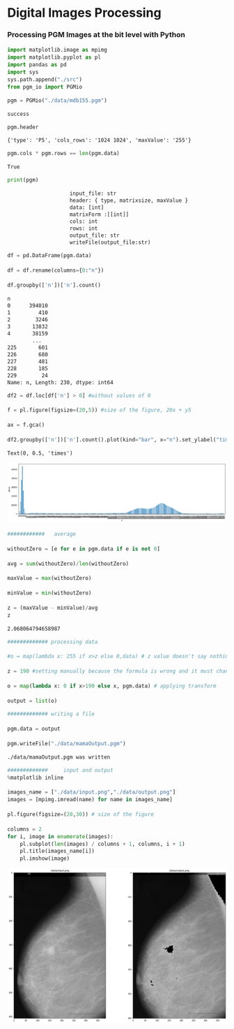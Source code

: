 # Digital Images Processing

### Processing PGM Images at the bit level with Python

```python
import matplotlib.image as mpimg
import matplotlib.pyplot as pl
import pandas as pd
import sys
sys.path.append("./src")
from pgm_io import PGMio
```

```python
pgm = PGMio("./data/mdb155.pgm")
```

    success

```python
pgm.header
```

    {'type': 'P5', 'cols_rows': '1024 1024', 'maxValue': '255'}

```python
pgm.cols * pgm.rows == len(pgm.data)
```

    True

```python
print(pgm)
```

                        input_file: str
                        header: { type, matrixsize, maxValue }
                        data: [int]
                        matrixForm :[[int]]
                        cols: int
                        rows: int
                        output_file: str
                        writeFile(output_file:str)


```python
df = pd.DataFrame(pgm.data)

df = df.rename(columns={0:"n"})

df.groupby(['n'])['n'].count()
```

    n
    0      394010
    1         410
    2        3246
    3       13832
    4       38159
            ...
    225       601
    226       680
    227       481
    228       185
    229        24
    Name: n, Length: 230, dtype: int64

```python
df2 = df.loc[df['n'] > 0] #without values of 0

f = pl.figure(figsize=(20,5)) #size of the figure, 20x + y5

ax = f.gca()

df2.groupby(['n'])['n'].count().plot(kind="bar", x="n").set_ylabel("times") # Histogram
```

    Text(0, 0.5, 'times')

![png](output_6_1.png)

```python
############   average

withoutZero = [e for e in pgm.data if e is not 0]

avg = sum(withoutZero)/len(withoutZero)

maxValue = max(withoutZero)

minValue = min(withoutZero)

z = (maxValue - minValue)/avg
z
```

    2.068064794658987

```python
############# processing data

#o = map(lambda x: 255 if x>z else 0,data) # z value doesn't say nothing

z = 190 #setting manually because the formula is wrong and it must change

o = map(lambda x: 0 if x>190 else x, pgm.data) # applying transform

output = list(o)

```

```python
############# writing a file

pgm.data = output

pgm.writeFile("./data/mamaOutput.pgm")
```

    ./data/mamaOutput.pgm was written

```python
#############     input and output
%matplotlib inline

images_name = ["./data/input.png","./data/output.png"]
images = [mpimg.imread(name) for name in images_name]

pl.figure(figsize=(20,30)) # size of the figure

columns = 2
for i, image in enumerate(images):
    pl.subplot(len(images) / columns + 1, columns, i + 1)
    pl.title(images_name[i])
    pl.imshow(image)
```

![png](output_10_0.png)

```python

```
